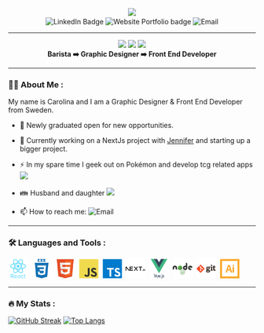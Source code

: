 <div id="header" align="center">
 <img src="https://i.giphy.com/media/v1.Y2lkPTc5MGI3NjExdmtxMGQzNG96MHJkNWhpODdqM3AwNDk2d3dpZGszd3ZxYzI2enRmdCZlcD12MV9pbnRlcm5hbF9naWZfYnlfaWQmY3Q9dHM/8Z1lvDbRh3rOgaM2Bb/giphy.gif" width="150"/>
<div id="badges" >
   <img src="https://img.shields.io/badge/LinkedIn-blue?style=flat&logo=linkedin&logoColor=white" alt="LinkedIn Badge" link="https%3A%2F%2Fwww.linkedin.com%2Fin%2Fcarolina-warntorp%2F"/>
 <img src="https://img.shields.io/badge/Portfolio-5d5787?style=flat&logoColor=white" alt="Website Portfolio badge" link="https%3A%2F%2Fcarolina.warntorp.se"/>
   <img src="https://img.shields.io/badge/Email-797F78?style=flat&logoColor=white" alt="Email" link="https%3A%2F%2Fcarolina.warntorp.se%2Fcontact"/>

</div></div>



---
<div id="banner"   align="center">
  <img src="https://i.giphy.com/media/v1.Y2lkPTc5MGI3NjExNHU3OXhxemE3bGhlcmQxNzEwZHRhdmJ4dHRvZ2hzdDdrdW84czJ4cyZlcD12MV9pbnRlcm5hbF9naWZfYnlfaWQmY3Q9Zw/EDShIoVYEXZh56JT9y/giphy.gif" height="150"/>
  <img src="https://i.giphy.com/media/v1.Y2lkPTc5MGI3NjExMDByNWFubW9sc2ZpbXNwb3J4cXJuYnd2M2ttMHRrbjAyeWNqbm5tNiZlcD12MV9pbnRlcm5hbF9naWZfYnlfaWQmY3Q9Zw/nAPg6ByO12P3ilpfrY/giphy.gif" height="150"/>
  <img src="https://i.giphy.com/media/v1.Y2lkPTc5MGI3NjExdTRjbG4wOGYyaGFyd3MwM3UzdWlvb3djbzQzYjhwZTVkaWhka2pvdiZlcD12MV9pbnRlcm5hbF9naWZfYnlfaWQmY3Q9Zw/2IudUHdI075HL02Pkk/giphy.gif" height="150"/>
 <br/>
 <b margin="0">Barista ➡️ Graphic Designer ➡️ Front End Developer</b>
</div>
  
---

### :woman_technologist: About Me :
My name is Carolina and I am a Graphic Designer & Front End Developer from Sweden.

- :telescope: Newly graduated open for new opportunities.

- :seedling: Currently working on a NextJs project with [Jennifer](https://github.com/jennifer-mcallister) and starting up a bigger project.

- :zap: In my spare time I geek out on Pokémon and develop tcg related apps <img src="https://i.giphy.com/media/v1.Y2lkPTc5MGI3NjExNW5tdG1hbWJ4a3A3ZHQzeDAwbWQyMXF5dXNoZDQ3bXV2MzdocnJudCZlcD12MV9pbnRlcm5hbF9naWZfYnlfaWQmY3Q9cw/Sd9XrDFZZ0Q0OXAdJM/giphy.gif" width="30"/>

- :family: Husband and daughter <img src="https://i.giphy.com/media/v1.Y2lkPTc5MGI3NjExa2Z1emg5Mml4cTV6ZjcyYTNycTV5b2l6enVpbjlhajhhZGw2cmh2cCZlcD12MV9pbnRlcm5hbF9naWZfYnlfaWQmY3Q9cw/fLPFNWDptCOClH0rr1/giphy.gif" width="30"/>

- :mailbox: How to reach me: <img src="https://img.shields.io/badge/Email-797F78?style=flat&logoColor=white" alt="Email" link="https%3A%2F%2Fcarolina.warntorp.se%2Fcontact"/>

---

### :hammer_and_wrench: Languages and Tools :
<div>
  <img src="https://github.com/devicons/devicon/blob/master/icons/react/react-original-wordmark.svg" title="React" alt="React" width="40" height="40"/>&nbsp;
  <img src="https://github.com/devicons/devicon/blob/master/icons/css3/css3-plain-wordmark.svg"  title="CSS3" alt="CSS" width="40" height="40"/>&nbsp;
  <img src="https://github.com/devicons/devicon/blob/master/icons/html5/html5-original.svg" title="HTML5" alt="HTML" width="40" height="40"/>&nbsp;
  <img src="https://github.com/devicons/devicon/blob/master/icons/javascript/javascript-original.svg" title="JavaScript" alt="JavaScript" width="40" height="40"/>&nbsp;
  <img src="https://github.com/devicons/devicon/blob/master/icons/typescript/typescript-original.svg" title="TypeScript" alt="TypeScript" width="40" height="40"/>&nbsp;
  <img src="https://github.com/devicons/devicon/blob/master/icons/nextjs/nextjs-original-wordmark.svg" title="NextJS" alt="NextJS" width="40" height="40"/>&nbsp;
  <img src="https://github.com/devicons/devicon/blob/master/icons/vuejs/vuejs-original-wordmark.svg" title="VueJS" alt="VueJS" width="40" height="40"/>&nbsp;
  <img src="https://github.com/devicons/devicon/blob/master/icons/nodejs/nodejs-original-wordmark.svg" title="NodeJS" alt="NodeJS" width="40" height="40"/>&nbsp;
  <img src="https://github.com/devicons/devicon/blob/master/icons/git/git-original-wordmark.svg" title="Git" **alt="Git" width="40" height="40"/>&nbsp;
  <img src="https://github.com/devicons/devicon/blob/master/icons/illustrator/illustrator-line.svg" title="Illustrator" alt="Illustrator" width="40" height="40"/>&nbsp;
</div>

--- 
### :fire: My Stats :

[![GitHub Streak](https://github-readme-streak-stats.herokuapp.com?user=Carowa27&theme=tokyonight&hide_border=true&date_format=j%20M%5B%20Y%5D&exclude_days=Sun%2CSat&card_width=500)](https://git.io/streak-stats)
[![Top Langs](https://github-readme-stats.vercel.app/api/top-langs/?username=Carowa27&layout=compact&theme=tokyonight&hide_border=true&card_width=250)](https://github.com/anuraghazra/github-readme-stats)

